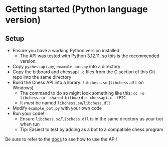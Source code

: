 # Getting started (Python language version)

## Setup
- Ensure you have a working Python version installed
  - The API was tested with Python 3.12.11, so this is the recommended version.
- Copy `pychessapi.py`, `example_bot.py` into a directory
- Copy the bitboard and chessapi `.c` files from the C section of this Git repo into the same directory
- Build the Chess API into a library: `libchess.so` (`libchess.dll` on Windows)
  - The command to do so might look something like this: `cc -o libchess.so -shared bitboard.c chessapi.c -fPIC`
  - It *must* be named `libchess.so`/`libchess.dll`
- Modify `example_bot.py` with your own code
- Run your code!
  - Ensure `libchess.so`/`libchess.dll` is in the same directory as your bot when run
  - Tip: Easiest to test by adding as a bot to a compatible chess program

Be sure to refer to the [docs](https://github.com/shiro-nya/2025-chess-bot-tournament/wiki/Chess-API-(Python)) to see how to use the API!
